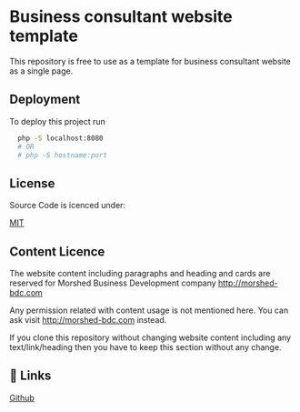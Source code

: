 # Business consultant website template

This repository is free to use as a template for business consultant website as a single page.



## Deployment

To deploy this project run

```bash
  php -S localhost:8080
  # OR
  # php -S hostname:port
```


## License

Source Code is icenced under:

[MIT](https://choosealicense.com/licenses/mit/)

## Content Licence

The website content including paragraphs and heading and cards are reserved for Morshed Business Development company http://morshed-bdc.com

Any permission related with content usage is not mentioned here. You can ask visit http://morshed-bdc.com instead.

If you clone this repository without changing website content including any text/link/heading then you have to keep this section without any change.
## 🔗 Links
[Github](https://github.com/abdullrahman02000/business-consultant-website)

